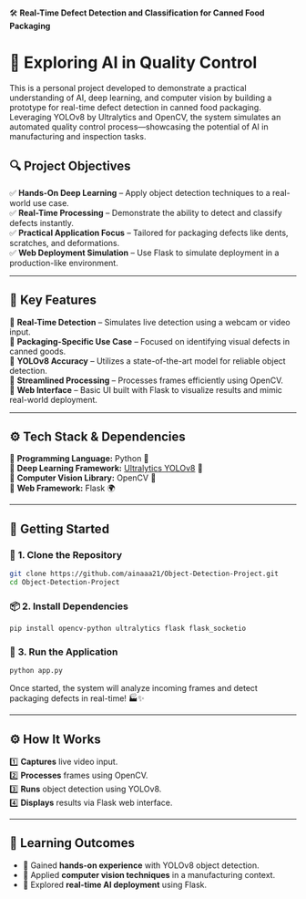 🛠️ **Real-Time Defect Detection and Classification for Canned Food Packaging**

# 🚀 **Exploring AI in Quality Control**

This is a personal project developed to demonstrate a practical understanding of AI, deep learning, and computer vision by building a prototype for real-time defect detection in canned food packaging. Leveraging YOLOv8 by Ultralytics and OpenCV, the system simulates an automated quality control process—showcasing the potential of AI in manufacturing and inspection tasks.  

## 🔍 Project Objectives

✅ **Hands-On Deep Learning** – Apply object detection techniques to a real-world use case.  
✅ **Real-Time Processing** – Demonstrate the ability to detect and classify defects instantly.  
✅ **Practical Application Focus** – Tailored for packaging defects like dents, scratches, and deformations.  
✅ **Web Deployment Simulation** – Use Flask to simulate deployment in a production-like environment.

---

## 🌟 Key Features

🔹 **Real-Time Detection** – Simulates live detection using a webcam or video input.  
🔹 **Packaging-Specific Use Case** – Focused on identifying visual defects in canned goods.  
🔹 **YOLOv8 Accuracy** – Utilizes a state-of-the-art model for reliable object detection.  
🔹 **Streamlined Processing** – Processes frames efficiently using OpenCV.  
🔹 **Web Interface** – Basic UI built with Flask to visualize results and mimic real-world deployment.

---

## ⚙️ Tech Stack & Dependencies

📌 **Programming Language:** Python 🐍  
📌 **Deep Learning Framework:** [Ultralytics YOLOv8](https://github.com/ultralytics/ultralytics) 🤖  
📌 **Computer Vision Library:** OpenCV 👀  
📌 **Web Framework:** Flask 🌍  

---

## 🚀 Getting Started

### 🔧 **1. Clone the Repository**
```bash
git clone https://github.com/ainaaa21/Object-Detection-Project.git
cd Object-Detection-Project
```

### 📦 **2. Install Dependencies**  
```bash
pip install opencv-python ultralytics flask flask_socketio
```

### 🚀 **3. Run the Application**  
```bash
python app.py
```
Once started, the system will analyze incoming frames and detect packaging defects in real-time! 🏭✨  

---
## ⚙️ How It Works

1️⃣ **Captures** live video input.  
2️⃣ **Processes** frames using OpenCV.  
3️⃣ **Runs** object detection using YOLOv8.  
4️⃣ **Displays** results via Flask web interface.

---
## 💬 Learning Outcomes

- 🔹 Gained **hands-on experience** with YOLOv8 object detection.  
- 🔹 Applied **computer vision techniques** in a manufacturing context.  
- 🔹 Explored **real-time AI deployment** using Flask.
